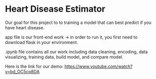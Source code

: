 # Heart Disease Estimator

Our goal for this project to to training a model that can best predict if you have heart disease.

app file is our front-end work -> in order to run it, you first need to download flask in your environment.

.ipynb file contains all our work including data cleaning, encoding, data visualizing, training data, build model, and compare model.

Here is the link for our demo: https://www.youtube.com/watch?v=bd_OC5cp8DA
